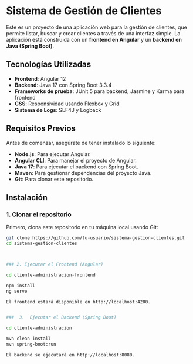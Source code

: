 # Sistema de Gestión de Clientes

Este es un proyecto de una aplicación web para la gestión de clientes, que permite listar, buscar y crear clientes a través de una interfaz simple. La aplicación está construida con un **frontend en Angular** y un **backend en Java (Spring Boot)**.

## Tecnologías Utilizadas

- **Frontend**: Angular 12
- **Backend**: Java 17 con Spring Boot 3.3.4
- **Frameworks de prueba**: JUnit 5 para backend, Jasmine y Karma para frontend
- **CSS**: Responsividad usando Flexbox y Grid
- **Sistema de Logs**: SLF4J y Logback

## Requisitos Previos

Antes de comenzar, asegúrate de tener instalado lo siguiente:

- **Node.js**: Para ejecutar Angular.
- **Angular CLI**: Para manejar el proyecto de Angular.
- **Java 17**: Para ejecutar el backend con Spring Boot.
- **Maven**: Para gestionar dependencias del proyecto Java.
- **Git**: Para clonar este repositorio.

## Instalación

### 1. Clonar el repositorio

Primero, clona este repositorio en tu máquina local usando Git:

```bash
git clone https://github.com/tu-usuario/sistema-gestion-clientes.git
cd sistema-gestion-clientes



### 2. Ejecutar el Frontend (Angular)

cd cliente-administracion-frontend

npm install
ng serve

El frontend estará disponible en http://localhost:4200.


###  3.  Ejecutar el Backend (Spring Boot)

cd cliente-administracion

mvn clean install
mvn spring-boot:run

El backend se ejecutará en http://localhost:8080.
